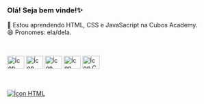 ### Olá! Seja bem vinde!✨

🌱 Estou aprendendo HTML, CSS e JavaSacript na Cubos Academy. <br>
😄 Pronomes: ela/dela.


##
<div><br>
 <img alt="Ícon HTML" height="30" width="40" src="https://cdn.jsdelivr.net/gh/devicons/devicon/icons/html5/html5-original.svg" />
 <img alt="Ícon CSS" height="30" width="40" src="https://cdn.jsdelivr.net/gh/devicons/devicon/icons/css3/css3-original.svg" />
 <img alt="Ícon JavaScript" height="30" width="40" src="https://cdn.jsdelivr.net/gh/devicons/devicon/icons/javascript/javascript-original.svg" />
 <img alt="Ícon Nodejs" height="30" width="40" src="https://cdn.jsdelivr.net/gh/devicons/devicon/icons/nodejs/nodejs-original.svg" />
 <img alt="Ícon C" height="30" width="40" src="https://cdn.jsdelivr.net/gh/devicons/devicon/icons/c/c-original.svg" />
</div>

##
<br>
<a href="https://www.linkedin.com/in/vanessa-almirante/"> <img alt="Ícon HTML" src="https://img.shields.io/badge/LinkedIn-0077B5?style=for-the-badge&logo=linkedin&logoColor=white" /> </a>

</div>
  

